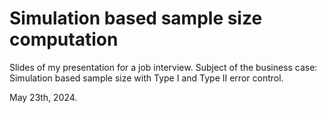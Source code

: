 # Simulation based sample size computation


Slides of my presentation for a job interview. Subject of the business
case: Simulation based sample size with Type I and Type II error
control.

May 23th, 2024.
